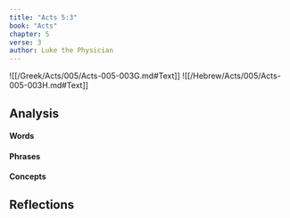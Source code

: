 ```yaml
---
title: "Acts 5:3"
book: "Acts"
chapter: 5
verse: 3
author: Luke the Physician
---
```

![[/Greek/Acts/005/Acts-005-003G.md#Text]]
![[/Hebrew/Acts/005/Acts-005-003H.md#Text]]

## Analysis

#### Words

#### Phrases

#### Concepts

## Reflections
